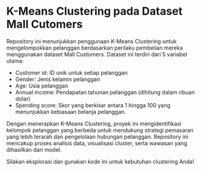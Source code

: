 # **K-Means Clustering pada Dataset Mall Cutomers**

Repository ini menunjukkan penggunaan K-Means Clustering untuk mengelompokkan pelanggan berdasarkan perilaku pembelian mereka menggunakan dataset Mall Customers. Dataset ini terdiri dari 5 variabel utama:

* Customer id: ID unik untuk setiap pelanggan
* Gender: Jenis kelamin pelanggan
* Age: Usia pelanggan
* Annual income: Pendapatan tahunan pelanggan (dihitung dalam ribuan dolar)
* Spending score: Skor yang berkisar antara 1 hingga 100 yang menunjukkan kebiasaan belanja pelanggan.

Dengan menerapkan K-Means Clustering, proyek ini mengidentifikasi kelompok pelanggan yang berbeda untuk mendukung strategi pemasaran yang lebih terarah dan pengelolaan hubungan pelanggan. Repository ini mencakup proses analisis data, visualisasi cluster, serta wawasan yang dihasilkan dari model.

Silakan eksplorasi dan gunakan kode ini untuk kebutuhan clustering Anda!
